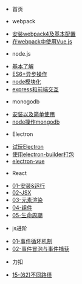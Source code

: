* 首页 

* webpack

 - [安装webpack4及基本配置](webpack_doc/webpack_01.md)
 - [在webpack中使用Vue.js](webpack_doc/webpack_02.md)

* node.js

 - [基本了解](node.js/01-起步.md)
 - [ES6+异步操作](node.js/异步.md)
 - [node模块化](node.js/02-模块化.md)
 - [express和前端交互](node.js/04-接收前端提交的数据.md)

* monogodb

 - [安装以及简单使用](mongodb/安装及简单使用.md)
 - [node操作mongodb](mongodb/node操作mongodb.md)

* Electron

 - [试玩Electron](Electron/试玩electron.md)
 - [使用electron-builder打包](Electron/打包.md)
 - [electron-vue](Electron/electron-vue.md)

* React

 - [01-安装&运行](React/01-安装&运行.md)
 - [02-JSX](React/02-JSX.md)
 - [03-元素渲染](React/03-元素渲染.md)
 - [04-组件](React/04-组件.md)
 - [05-生命周期](React/05-生命周期.md)

* js进阶

 - [01-事件循环机制](js进阶/02-事件循环机制.md)
 - [02-事件冒泡与事件捕获](js进阶/bubble.md)

* 力扣

 - [15-(62)不同路径](leetcode/15-(62)不同路径.md)
